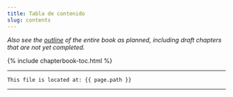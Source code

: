 ```yaml
---
title: Tabla de contenido
slug: contents
---
```


*Also see the [outline](outline) of the entire book as planned, including draft chapters that are not yet completed.*

{% include chapterbook-toc.html %}

---
```
This file is located at: {{ page.path }}
```
---
